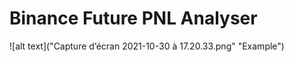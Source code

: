# Binance Future PNL Analyser

![alt text]("Capture d’écran 2021-10-30 à 17.20.33.png" "Example")
